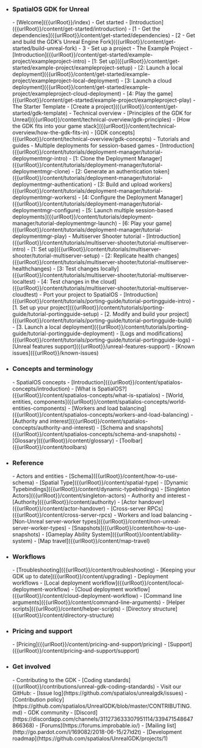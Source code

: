 - <h3>SpatialOS GDK for Unreal</h3>
    - [Welcome]({{urlRoot}}/index)
    - Get started
        - [Introduction]({{urlRoot}}/content/get-started/introduction)
        - [1 - Get the dependencies]({{urlRoot}}/content/get-started/dependencies)
        - [2 - Get and build the GDK’s Unreal Engine Fork]({{urlRoot}}/content/get-started/build-unreal-fork)
        - 3 - Set up a project
            - The Example Project
                - [Introduction]({{urlRoot}}/content/get-started/example-project/exampleproject-intro)
                - [1: Set up]({{urlRoot}}/content/get-started/example-project/exampleproject-setup)
                - [2: Launch a local deployment]({{urlRoot}}/content/get-started/example-project/exampleproject-local-deployment)
                - [3: Launch a cloud deployment]({{urlRoot}}/content/get-started/example-project/exampleproject-cloud-deployment)
                - [4: Play the game]({{urlRoot}}/content/get-started/example-project/exampleproject-play)
            - The Starter Template
                - [Create a project]({{urlRoot}}/content/get-started/gdk-template)
    - Technical overview
        - [Principles of the GDK for Unreal]({{urlRoot}}/content/technical-overview/gdk-principles)
        - [How the GDK fits into your game stack]({{urlRoot}}/content/technical-overview/how-the-gdk-fits-in)
        - [GDK concepts]({{urlRoot}}/content/technical-overview/gdk-concepts)
    - Tutorials and guides
        - Multiple deployments for session-based games
            - [Introduction]({{urlRoot}}/content/tutorials/deployment-manager/tutorial-deploymentmgr-intro)
            - [1: Clone the Deployment Manager]({{urlRoot}}/content/tutorials/deployment-manager/tutorial-deploymentmgr-clone)
            - [2: Generate an authentication token]({{urlRoot}}/content/tutorials/deployment-manager/tutorial-deploymentmgr-authentication)
            - [3: Build and upload workers]({{urlRoot}}/content/tutorials/deployment-manager/tutorial-deploymentmgr-workers)
            - [4: Configure the Deployment Manager]({{urlRoot}}/content/tutorials/deployment-manager/tutorial-deploymentmgr-configure)
            - [5: Launch multiple session-based deployments]({{urlRoot}}/content/tutorials/deployment-manager/tutorial-deploymentmgr-launch)
            - [6: Play your game]({{urlRoot}}/content/tutorials/deployment-manager/tutorial-deploymentmgr-play)
        - Multiserver Shooter tutorial
            - [Introduction]({{urlRoot}}/content/tutorials/multiserver-shooter/tutorial-multiserver-intro)
            - [1: Set up]({{urlRoot}}/content/tutorials/multiserver-shooter/tutorial-multiserver-setup)
            - [2: Replicate health changes]({{urlRoot}}/content/tutorials/multiserver-shooter/tutorial-multiserver-healthchanges)
            - [3: Test changes locally]({{urlRoot}}/content/tutorials/multiserver-shooter/tutorial-multiserver-localtest)
            - [4: Test changes in the cloud]({{urlRoot}}/content/tutorials/multiserver-shooter/tutorial-multiserver-cloudtest)
        - Port your project to SpatialOS
            - [Introduction]({{urlRoot}}/content/tutorials/porting-guide/tutorial-portingguide-intro)
            - [1. Set up your project]({{urlRoot}}/content/tutorials/porting-guide/tutorial-portingguide-setup)
            - [2. Modify and build your project]({{urlRoot}}/content/tutorials/porting-guide/tutorial-portingguide-build)
            - [3. Launch a local deployment]({{urlRoot}}/content/tutorials/porting-guide/tutorial-portingguide-deployment)
            - [Logs and modifications]({{urlRoot}}/content/tutorials/porting-guide/tutorial-portingguide-logs)
    - [Unreal features support]({{urlRoot}}/unreal-features-support)
    - [Known issues]({{urlRoot}}/known-issues)
- <h3>Concepts and terminology</h3>
    - SpatialOS concepts
        - [Introduction]({{urlRoot}}/content/spatialos-concepts/introduction)
        - [What is SpatialOS?]({{urlRoot}}/content/spatialos-concepts/what-is-spatialos)
        - [World, entities, components]({{urlRoot}}/content/spatialos-concepts/world-entities-components)
        - [Workers and load balancing]({{urlRoot}}/content/spatialos-concepts/workers-and-load-balancing)
        - [Authority and interest]({{urlRoot}}/content/spatialos-concepts/authority-and-interest)
        - [Schema and snapshots]({{urlRoot}}/content/spatialos-concepts/schema-and-snapshots)
    - [Glossary]({{urlRoot}}/content/glossary)
    - [Toolbar]({{urlRoot}}/content/toolbars)
- <h3>Reference</h3>
    - Actors and entities
        - [Schema]({{urlRoot}}/content/how-to-use-schema)
        - [Spatial Type]({{urlRoot}}/content/spatial-type)
        - [Dynamic Typebindings]({{urlRoot}}/content/dynamic-typebindings)
        - [Singleton Actors]({{urlRoot}}/content/singleton-actors)
    - Authority and interest
        - [Authority]({{urlRoot}}/content/authority)
        - [Actor handover]({{urlRoot}}/content/actor-handover)
        - [Cross-server RPCs]({{urlRoot}}/content/cross-server-rpcs)
    - Workers and load balancing
        - [Non-Unreal server-worker types]({{urlRoot}}/content/non-unreal-server-worker-types)
    - [Snapshots]({{urlRoot}}/content/how-to-use-snapshots) 
    - [Gameplay Ability System]({{urlRoot}}/content/ability-system)
    - [Map travel]({{urlRoot}}/content/map-travel)
- <h3>Workflows</h3>
    - [Troubleshooting]({{urlRoot}}/content/troubleshooting)
    - [Keeping your GDK up to date]({{urlRoot}}/content/upgrading)
    - Deployment workflows
        - [Local deployment workflow]({{urlRoot}}/content/local-deployment-workflow)
        - [Cloud deployment workflow]({{urlRoot}}/content/cloud-deployment-workflow)
    - [Command line arguments]({{urlRoot}}/content/command-line-arguments)
    - [Helper scripts]({{urlRoot}}/content/helper-scripts)
    - [Directory structure]({{urlRoot}}/content/directory-structure)
- <h3>Pricing and support</h3>
    - [Pricing]({{urlRoot}}/content/pricing-and-support/pricing)
    - [Support]({{urlRoot}}/content/pricing-and-support/support)
- <h3>Get involved</h3>
    - Contributing to the GDK
        - [Coding standards]({{urlRoot}}/contributions/unreal-gdk-coding-standards)
        - Visit our GitHub:
            - [Issue log](https://github.com/spatialos/unrealgdk/issues)
            - [Contribution policy](https://github.com/spatialos/UnrealGDK/blob/master/CONTRIBUTING.md)
    - GDK community  
        - [Discord](https://discordapp.com/channels/311273633307951114/339471548647866368)
        - [Forums](https://forums.improbable.io/)
        - [Mailing list](http://go.pardot.com/l/169082/2018-06-15/27ld2t)
    - [Development roadmap](https://github.com/spatialos/UnrealGDK/projects/1)